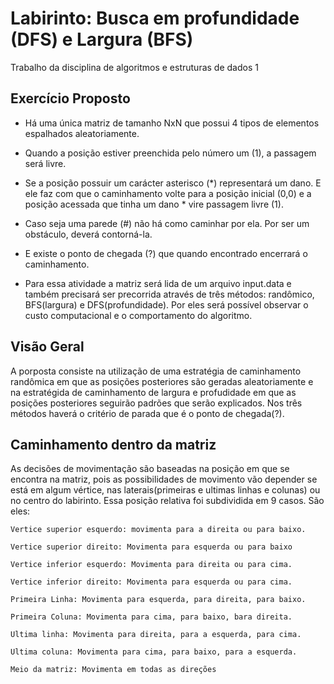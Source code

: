 # Labirinto: Busca em profundidade (DFS) e Largura (BFS)
 Trabalho da disciplina de algoritmos e estruturas de dados 1

## Exercício Proposto 

 - Há uma única matriz de tamanho NxN que possui 4 tipos de elementos espalhados aleatoriamente.

 - Quando a posição estiver preenchida pelo número um (1), a passagem será livre.

 - Se a posição possuir um carácter asterisco (*)  representará um dano. E ele faz com que o caminhamento volte para a posição inicial (0,0) e a posição acessada que tinha um dano * vire passagem livre (1).

 - Caso seja uma parede (#) não há como caminhar por ela. Por ser um obstáculo, deverá contorná-la.

 - E existe o ponto de chegada (?) que quando encontrado encerrará o caminhamento.

 - Para essa atividade a matriz será lida de um arquivo input.data e também precisará ser precorrida através de três métodos: randômico, BFS(largura) e DFS(profundidade). Por eles será possível observar o custo computacional e o comportamento do algoritmo.

## Visão Geral

A porposta consiste na utilização de uma estratégia  de caminhamento randômica em que as posições posteriores são geradas aleatoriamente e na estratégida de caminhamento de largura e profudidade em que as posições posteriores seguirão padrões que serão explicados. Nos três métodos haverá o critério de parada que é o ponto de chegada(?).

## Caminhamento dentro da matriz

As decisões de movimentação são baseadas na posição em que se encontra na matriz, pois as possibilidades de movimento vão depender se está em algum vértice, nas laterais(primeiras e ultimas linhas e colunas) ou no centro do labirinto. Essa posição relativa foi subdividida em 9 casos. São eles:

    Vertice superior esquerdo: movimenta para a direita ou para baixo.

    Vertice superior direito: Movimenta para esquerda ou para baixo

    Vertice inferior esquerdo: Movimenta para direita ou para cima.

    Vertice inferior direito: Movimenta para esquerda ou para cima.

    Primeira Linha: Movimenta para esquerda, para direita, para baixo.

    Primeira Coluna: Movimenta para cima, para baixo, bara direita.

    Ultima linha: Movimenta para direita, para a esquerda, para cima.

    Ultima coluna: Movimenta para cima, para baixo, para a esquerda.

    Meio da matriz: Movimenta em todas as direções


